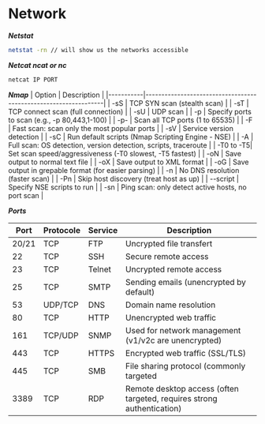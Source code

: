 # Network

***Netstat***
```bash
netstat -rn // will show us the networks accessible
```
***Netcat ncat or nc***
```bash
netcat IP PORT
```
***Nmap***
| Option    | Description                                                     |
|-----------|-----------------------------------------------------------------|
| -sS       | TCP SYN scan (stealth scan)                                     |
| -sT       | TCP connect scan (full connection)                              |
| -sU       | UDP scan                                                        |
| -p        | Specify ports to scan (e.g., -p 80,443,1-100)                   | 
| -p-       | Scan all TCP ports (1 to 65535)                                 |
| -F        | Fast scan: scan only the most popular ports                     |
| -sV       | Service version detection                                       |
| -sC       | Run default scripts (Nmap Scripting Engine - NSE)               |
| -A        | Full scan: OS detection, version detection, scripts, traceroute |
| -T0 to -T5| Set scan speed/aggressiveness (-T0 slowest, -T5 fastest)        |
| -oN       | Save output to normal text file                                  |
| -oX       | Save output to XML format                                       |
| -oG       | Save output in grepable format (for easier parsing)             |
| -n        | No DNS resolution (faster scan)                                 |
| -Pn       | Skip host discovery (treat host as up)                          |
| --script  | Specify NSE scripts to run                                      |
| -sn       | Ping scan: only detect active hosts, no port scan               |

***Ports***

| Port | Protocole | Service         | Description                                                            |
|------|-----------|-----------------|------------------------------------------------------------------------|
| 20/21| TCP	   | FTP             | Uncrypted file transfert                                                |
| 22   | TCP       | SSH             | Secure remote access                                                   |
| 23   | TCP       | Telnet          | Uncrypted remote access                                                |
| 25   | TCP       | SMTP            | Sending emails (unencrypted by default)                                |
| 53   | UDP/TCP   | DNS             | Domain name resolution                                                 |
| 80   | TCP       | HTTP            | Unencrypted web traffic                                                  |
| 161  | TCP/UDP   | SNMP            | Used for network management (v1/v2c are unencrypted)                   |
| 443  | TCP       | HTTPS           | Encrypted web traffic (SSL/TLS)                                          |
| 445  | TCP       | SMB             | File sharing protocol (commonly targeted                               |
| 3389 | TCP       | RDP             | Remote desktop access (often targeted, requires strong authentication) |

